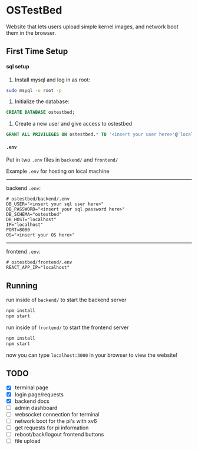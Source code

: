 # OSTestBed

Website that lets users upload simple kernel images, and network boot them in the browser.

## First Time Setup

#### sql setup

1. Install mysql and log in as root: 
```sh
sudo msyql -u root -p
```

1. Initialize the database: 
```sql
CREATE DATABASE ostestbed;
``` 

1. Create a new user and give access to ostestbed
```sql
GRANT ALL PRIVILEGES ON ostestbed.* TO '<insert your user here>'@'localhost' IDENTIFIED BY '<insert your password here>';
````

#### `.env`

Put in two `.env` files in `backend/` and `frontend/`

Example `.env` for hosting on local machine

---

backend `.env`:

```
# ostestbed/backend/.env
DB_USER="<insert your sql user here>"
DB_PASSWORD="<insert your sql password here>"
DB_SCHEMA="ostestbed"
DB_HOST="localhost"
IP="localhost"
PORT=8080
OS="<insert your OS here>"
```

---

frontend `.env`:

```
# ostestbed/frontend/.env
REACT_APP_IP="localhost"
```

## Running

run inside of `backend/` to start the backend server
```sh
npm install
npm start
```

run inside of `frontend/` to start the frontend server
```sh
npm install
npm start
```

now you can type `localhost:3000` in your browser to view the website!

## TODO

- [x] terminal page
- [x] login page/requests
- [x] backend docs
- [ ] admin dashboard
- [ ] websocket connection for terminal
- [ ] network boot for the pi's with xv6
- [ ] get requests for pi information
- [ ] reboot/back/logout frontend buttons
- [ ] file upload
